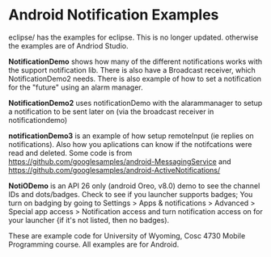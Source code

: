 Android Notification Examples
===========
eclipse/ has the examples for eclipse.  This is no longer updated.  otherwise the examples are of Andriod Studio.


<b>NotificationDemo</b> shows how many of the different notifications works with the support notification lib.
There is also have a Broadcast receiver, which NotificationDemo2 needs.  There is also example of how to set a notification for the "future" using an alarm manager.

<b>NotificationDemo2</b> uses notificationDemo with the alarammanager to setup a notification to be sent later on (via the broadcast receiver in notificationdemo)

<b>notificationDemo3</b> is an example of how setup remoteInput (ie replies on notifications).  Also how you aplications can know if the notifcations were read and deleted.  Some code is from https://github.com/googlesamples/android-MessagingService and https://github.com/googlesamples/android-ActiveNotifications/ 

<b>NotiODemo</b> is an API 26 only (android Oreo, v8.0) demo to see the channel IDs and dots/badges.  Check to see if you launcher supports badges; You turn on badging by going to Settings > Apps & notifications > Advanced > Special app access > Notification access and turn notification access on for your launcher {if it's not listed, then no badges). 

These are example code for University of Wyoming, Cosc 4730 Mobile Programming course.
All examples are for Android.

